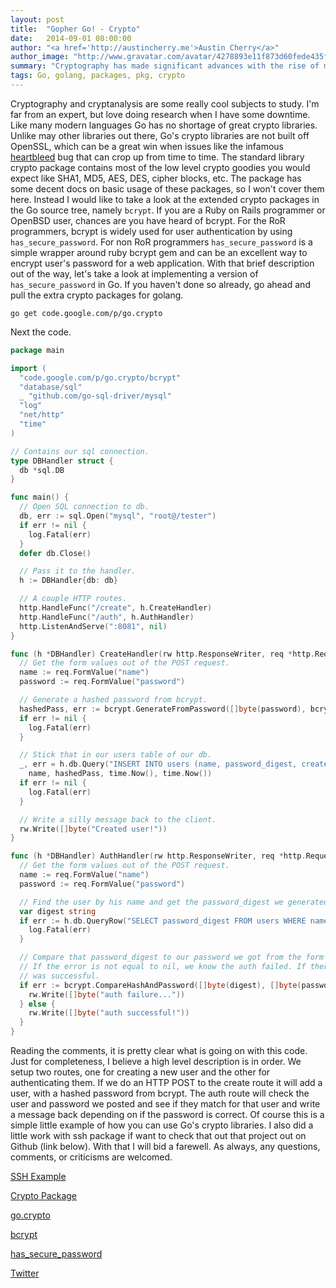 ```yaml
---
layout: post
title:  "Gopher Go! - Crypto"
date:   2014-09-01 08:00:00
author: "<a href='http://austincherry.me'>Austin Cherry</a>"
author_image: "http://www.gravatar.com/avatar/4278893e11f873d60fede435f1ae08aa.png?r=x&amp;s=320"
summary: "Cryptography has made significant advances with the rise of modern computing. In today's golang article we are going to take a peek at a couple of Go crypto packages."
tags: Go, golang, packages, pkg, crypto
---
```


Cryptography and cryptanalysis are some really cool subjects to study. I'm far from an expert, but love doing research when I have some downtime. Like many modern languages Go has no shortage of great crypto libraries. Unlike may other libraries out there, Go's crypto libraries are not built off OpenSSL, which can be a great win when issues like the infamous [heartbleed](http://heartbleed.com/) bug that can crop up from time to time. The standard library crypto package contains most of the low level crypto goodies you would expect like SHA1, MD5, AES, DES, cipher blocks, etc. The package has some decent docs on basic usage of these packages, so I won't cover them here. Instead I would like to take a look at the extended crypto packages in the Go source tree, namely `bcrypt`. If you are a Ruby on Rails programmer or OpenBSD user, chances are you have heard of bcrypt. For the RoR programmers, bcrypt is widely used for user authentication by using `has_secure_password`. For non RoR programmers `has_secure_password` is a simple wrapper around ruby bcrypt gem and can be an excellent way to encrypt user's password for a web application. With that brief description out of the way, let's take a look at implementing a version of `has_secure_password` in Go. If you haven't done so already, go ahead and pull the extra crypto packages for golang.

`go get code.google.com/p/go.crypto`

Next the code.

```go
package main

import (
  "code.google.com/p/go.crypto/bcrypt"
  "database/sql"
  _ "github.com/go-sql-driver/mysql"
  "log"
  "net/http"
  "time"
)

// Contains our sql connection.
type DBHandler struct {
  db *sql.DB
}

func main() {
  // Open SQL connection to db.
  db, err := sql.Open("mysql", "root@/tester")
  if err != nil {
    log.Fatal(err)
  }
  defer db.Close()

  // Pass it to the handler.
  h := DBHandler{db: db}

  // A couple HTTP routes.
  http.HandleFunc("/create", h.CreateHandler)
  http.HandleFunc("/auth", h.AuthHandler)
  http.ListenAndServe(":8081", nil)
}

func (h *DBHandler) CreateHandler(rw http.ResponseWriter, req *http.Request) {
  // Get the form values out of the POST request.
  name := req.FormValue("name")
  password := req.FormValue("password")

  // Generate a hashed password from bcrypt.
  hashedPass, err := bcrypt.GenerateFromPassword([]byte(password), bcrypt.MinCost)
  if err != nil {
    log.Fatal(err)
  }

  // Stick that in our users table of our db.
  _, err = h.db.Query("INSERT INTO users (name, password_digest, created_at, updated_at) VALUES(?,?,?,?)",
    name, hashedPass, time.Now(), time.Now())
  if err != nil {
    log.Fatal(err)
  }

  // Write a silly message back to the client.
  rw.Write([]byte("Created user!"))
}

func (h *DBHandler) AuthHandler(rw http.ResponseWriter, req *http.Request) {
  // Get the form values out of the POST request.
  name := req.FormValue("name")
  password := req.FormValue("password")

  // Find the user by his name and get the password_digest we generated in the create method out.
  var digest string
  if err := h.db.QueryRow("SELECT password_digest FROM users WHERE name = ?", name).Scan(&digest); err != nil {
    log.Fatal(err)
  }

  // Compare that password_digest to our password we got from the form value.
  // If the error is not equal to nil, we know the auth failed. If there is no error, it
  // was successful.
  if err := bcrypt.CompareHashAndPassword([]byte(digest), []byte(password)); err != nil {
    rw.Write([]byte("auth failure..."))
  } else {
    rw.Write([]byte("auth successful!"))
  }
}
```

Reading the comments, it is pretty clear what is going on with this code. Just for completeness, I believe a high level description is in order. We setup two routes, one for creating a new user and the other for authenticating them. If we do an HTTP POST to the create route it will add a user, with a hashed password from bcrypt. The auth route will check the user and password we posted and see if they match for that user and write a message back depending on if the password is correct. Of course this is a simple little example of how you can use Go's crypto libraries. I also did a little work with ssh package if want to check that out that project out on Github (link below). With that I will bid a farewell. As always, any questions, comments, or criticisms are welcomed.

[SSH Example](https://github.com/acmacalister/kirk)

[Crypto Package](http://golang.org/pkg/crypto/)

[go.crypto](http://godoc.org/code.google.com/p/go.crypto)

[bcrypt](http://godoc.org/code.google.com/p/go.crypto/bcrypt)

[has\_secure\_password](http://api.rubyonrails.org/classes/ActiveModel/SecurePassword/InstanceMethodsOnActivation.html)

[Twitter](https://twitter.com/acmacalister)